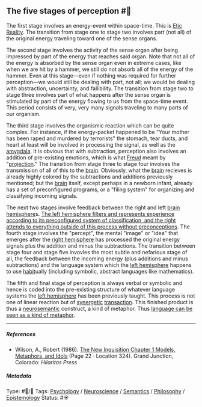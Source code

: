 ## The five stages of perception  #🧠

The first stage involves an energy-event within space-time. This is [Etic Reality](Etic%20Reality.md). The transition from stage one to stage two involves part (not all) of the original energy traveling toward one of the sense organs. 

The second stage involves the activity of the sense organ after being impressed by part of the energy that reaches said organ. Note that not all of the energy is absorbed by the sense organ even in extreme cases, like when we are hit by a hammer, we still do not absorb all of the energy of the hammer. Even at this stage—even if nothing was required for further perception—we would still be dealing with part, not all; we would be dealing with abstraction, uncertainty, and fallibility. The transition from stage two to stage three involves part of what happens after the sense organ is stimulated by part of the energy flowing to us from the space-time event. This period consists of very, very many signals traveling to many parts of our organism. 

The third stage involves the organismic reaction which can be quite complex. For instance, if the energy-packet happened to be "Your mother has been raped and murdered by terrorists" the stomach, tear ducts, and heart at least will be involved in processing the signal, as well as the [amygdala](Amygdala.md). It is obvious that with subtraction, perception also involves an addition of pre-existing emotions, which is what [Freud]() meant by "[projection]()." The transition from stage three to stage four involves the transmission of all of this to the [brain](Brain.md). Obviously, what the [brain](Brain.md) recieves is already highly colored by the subtractions and additions previously mentioned; but the [brain](Brain.md) itself, except perhaps in a newborn infant, already has a set of preconfigured programs, or a "filing system" for organizing and classifying incoming signals.

The next two stages involve feedback between the right and left [brain hemisphere]()s. [The left hemisphere filters and represents experience according to its preconfigured system of classification, and the right attends to everything outside of this process without preconceptions](The%20left%20hemisphere%20filters%20and%20represents%20experience%20according%20to%20its%20preconfigured%20system%20of%20classification,%20and%20the%20right%20attends%20to%20everything%20outside%20of%20this%20process%20without%20preconceptions.md). The fourth stage involves the "percept", the mental "image" or "idea" that emerges after the [right hemisphere](Right%20hemisphere.md) has processed the original energy signals plus the addition and minus the subtractions. The transition between stage four and stage five invovles the most subtle and nefarious stage of all, the feedback between the incoming energy (plus additions and minus subtractions) and the language system which the [left hemisphere](Left%20hemisphere.md) happens to use [habit](Habit.md)ually (including symbolic, abstract languages like mathematics). 

The fifth and final stage of perception is always verbal or symbolic and hence is coded into the pre-existing structure of whatever language systems the [left hemisphere](Left%20hemisphere.md) has been previously taught. This process is not one of linear reaction but of [synergetic](Synergy.md) [transaction](Transaction.md). This finished product is thus a [neurosemantic](Neurosemantics.md) construct, a kind of metaphor. Thus [language can be seen as a kind of metaphor](Language%20can%20be%20seen%20as%20a%20kind%20of%20metaphor.md). 

---

##### References

* Wilson, A., Robert (1986). [The New Inquisition Chapter 1 Models, Metaphors, and Idols](The%20New%20Inquisition%20Chapter%201%20Models,%20Metaphors,%20and%20Idols.md) (Page 22 · Location 324). Grand Junction, Colorado: *Hilaritas Press*

##### Metadata

Type: #🔵/🔵 
Tags: [Psychology](Psychology.md) / [Neuroscience](Neuroscience.md) / [Semantics](Semantics.md) / [Philosophy](Philosophy.md) / [Epistemology](Epistemology.md)
Status: #☀️ 
